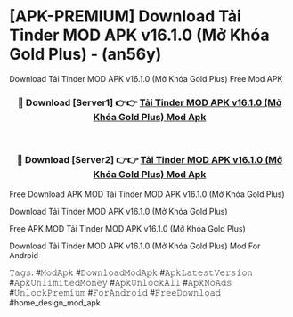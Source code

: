 # [APK-PREMIUM] Download Tải Tinder MOD APK v16.1.0 (Mở Khóa Gold Plus) - (an56y)
Download Tải Tinder MOD APK v16.1.0 (Mở Khóa Gold Plus) Free Mod APK

<div align="center">
<h3>🔴 Download [Server1] 👉👉 <a href="https://apk-comot.site?title=Tải_Tinder_MOD_APK_v16.1.0_(Mở_Khóa_Gold_Plus)">Tải Tinder MOD APK v16.1.0 (Mở Khóa Gold Plus) Mod Apk</a></h3><br>

<h3>🔴 Download [Server2] 👉👉 <a href="https://apk-comot.site?title=Tải_Tinder_MOD_APK_v16.1.0_(Mở_Khóa_Gold_Plus)">Tải Tinder MOD APK v16.1.0 (Mở Khóa Gold Plus) Mod Apk</a></h3>
</div>


Free Download APK MOD Tải Tinder MOD APK v16.1.0 (Mở Khóa Gold Plus)

Download Tải Tinder MOD APK v16.1.0 (Mở Khóa Gold Plus) 

Free APK MOD Tải Tinder MOD APK v16.1.0 (Mở Khóa Gold Plus) 

Download Tải Tinder MOD APK v16.1.0 (Mở Khóa Gold Plus) Mod For Android

𝚃𝚊𝚐𝚜: #𝙼𝚘𝚍𝙰𝚙𝚔 #𝙳𝚘𝚠𝚗𝚕𝚘𝚊𝚍𝙼𝚘𝚍𝙰𝚙𝚔 #𝙰𝚙𝚔𝙻𝚊𝚝𝚎𝚜𝚝𝚅𝚎𝚛𝚜𝚒𝚘𝚗 #𝙰𝚙𝚔𝚄𝚗𝚕𝚒𝚖𝚒𝚝𝚎𝚍𝙼𝚘𝚗𝚎𝚢 #𝙰𝚙𝚔𝚄𝚗𝚕𝚘𝚌𝚔𝙰𝚕𝚕 #𝙰𝚙𝚔𝙽𝚘𝙰𝚍𝚜 #𝚄𝚗𝚕𝚘𝚌𝚔𝙿𝚛𝚎𝚖𝚒𝚞𝚖 #𝙵𝚘𝚛𝙰𝚗𝚍𝚛𝚘𝚒𝚍 #𝙵𝚛𝚎𝚎𝙳𝚘𝚠𝚗𝚕𝚘𝚊𝚍 #home_design_mod_apk